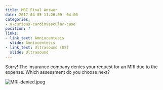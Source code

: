 ```yaml
---
title: MRI Final Answer
date: 2017-04-05 11:26:00 -04:00
categories:
- a-curious-cardiovascular-case
position: 7
links:
- link_text: Amniocentesis
  slide: Amniocentesis
- link_text: Ultrasound (US)
  slide: Ultrasound
---
```


Sorry! The insurance company denies your request for an MRI due to the expense. Which assessment do you choose next?

![MRI-denied.jpeg](/uploads/MRI-denied.jpeg)

